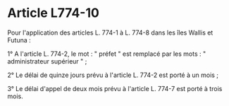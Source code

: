 # Article L774-10

Pour l'application des articles L. 774-1 à L. 774-8 dans les îles Wallis et Futuna :

1° A l'article L. 774-2, le mot : " préfet " est remplacé par les mots : " administrateur supérieur " ;

2° Le délai de quinze jours prévu à l'article L. 774-2 est porté à un mois ;

3° Le délai d'appel de deux mois prévu à l'article L. 774-7 est porté à trois mois.
